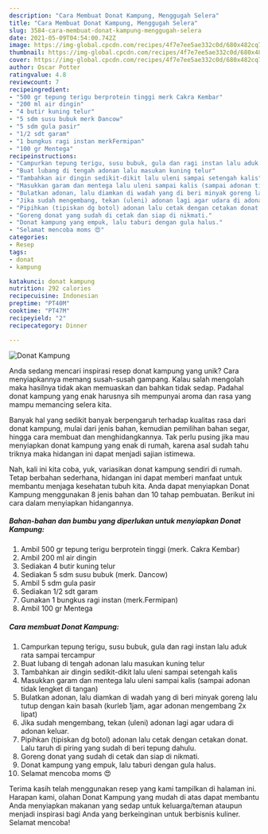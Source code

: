 ```yaml
---
description: "Cara Membuat Donat Kampung, Menggugah Selera"
title: "Cara Membuat Donat Kampung, Menggugah Selera"
slug: 3584-cara-membuat-donat-kampung-menggugah-selera
date: 2021-05-09T04:54:00.742Z
image: https://img-global.cpcdn.com/recipes/4f7e7ee5ae332c0d/680x482cq70/donat-kampung-foto-resep-utama.jpg
thumbnail: https://img-global.cpcdn.com/recipes/4f7e7ee5ae332c0d/680x482cq70/donat-kampung-foto-resep-utama.jpg
cover: https://img-global.cpcdn.com/recipes/4f7e7ee5ae332c0d/680x482cq70/donat-kampung-foto-resep-utama.jpg
author: Oscar Potter
ratingvalue: 4.8
reviewcount: 7
recipeingredient:
- "500 gr tepung terigu berprotein tinggi merk Cakra Kembar"
- "200 ml air dingin"
- "4 butir kuning telur"
- "5 sdm susu bubuk merk Dancow"
- "5 sdm gula pasir"
- "1/2 sdt garam"
- "1 bungkus ragi instan merkFermipan"
- "100 gr Mentega"
recipeinstructions:
- "Campurkan tepung terigu, susu bubuk, gula dan ragi instan lalu aduk rata sampai tercampur"
- "Buat lubang di tengah adonan lalu masukan kuning telur"
- "Tambahkan air dingin sedikit-dikit lalu uleni sampai setengah kalis"
- "Masukkan garam dan mentega lalu uleni sampai kalis (sampai adonan tidak lengket di tangan)"
- "Bulatkan adonan, lalu diamkan di wadah yang di beri minyak goreng lalu tutup dengan kain basah (kurleb 1jam, agar adonan mengembang 2x lipat)"
- "Jika sudah mengembang, tekan (uleni) adonan lagi agar udara di adonan keluar."
- "Pipihkan (tipiskan dg botol) adonan lalu cetak dengan cetakan donat. Lalu taruh di piring yang sudah di beri tepung dahulu."
- "Goreng donat yang sudah di cetak dan siap di nikmati."
- "Donat kampung yang empuk, lalu taburi dengan gula halus."
- "Selamat mencoba moms 😍"
categories:
- Resep
tags:
- donat
- kampung

katakunci: donat kampung 
nutrition: 292 calories
recipecuisine: Indonesian
preptime: "PT40M"
cooktime: "PT47M"
recipeyield: "2"
recipecategory: Dinner

---
```



![Donat Kampung](https://img-global.cpcdn.com/recipes/4f7e7ee5ae332c0d/680x482cq70/donat-kampung-foto-resep-utama.jpg)

Anda sedang mencari inspirasi resep donat kampung yang unik? Cara menyiapkannya memang susah-susah gampang. Kalau salah mengolah maka hasilnya tidak akan memuaskan dan bahkan tidak sedap. Padahal donat kampung yang enak harusnya sih mempunyai aroma dan rasa yang mampu memancing selera kita.

Banyak hal yang sedikit banyak berpengaruh terhadap kualitas rasa dari donat kampung, mulai dari jenis bahan, kemudian pemilihan bahan segar, hingga cara membuat dan menghidangkannya. Tak perlu pusing jika mau menyiapkan donat kampung yang enak di rumah, karena asal sudah tahu triknya maka hidangan ini dapat menjadi sajian istimewa.




Nah, kali ini kita coba, yuk, variasikan donat kampung sendiri di rumah. Tetap berbahan sederhana, hidangan ini dapat memberi manfaat untuk membantu menjaga kesehatan tubuh kita. Anda dapat menyiapkan Donat Kampung menggunakan 8 jenis bahan dan 10 tahap pembuatan. Berikut ini cara dalam menyiapkan hidangannya.

<!--inarticleads1-->

##### Bahan-bahan dan bumbu yang diperlukan untuk menyiapkan Donat Kampung:

1. Ambil 500 gr tepung terigu berprotein tinggi (merk. Cakra Kembar)
1. Ambil 200 ml air dingin
1. Sediakan 4 butir kuning telur
1. Sediakan 5 sdm susu bubuk (merk. Dancow)
1. Ambil 5 sdm gula pasir
1. Sediakan 1/2 sdt garam
1. Gunakan 1 bungkus ragi instan (merk.Fermipan)
1. Ambil 100 gr Mentega




<!--inarticleads2-->

##### Cara membuat Donat Kampung:

1. Campurkan tepung terigu, susu bubuk, gula dan ragi instan lalu aduk rata sampai tercampur
1. Buat lubang di tengah adonan lalu masukan kuning telur
1. Tambahkan air dingin sedikit-dikit lalu uleni sampai setengah kalis
1. Masukkan garam dan mentega lalu uleni sampai kalis (sampai adonan tidak lengket di tangan)
1. Bulatkan adonan, lalu diamkan di wadah yang di beri minyak goreng lalu tutup dengan kain basah (kurleb 1jam, agar adonan mengembang 2x lipat)
1. Jika sudah mengembang, tekan (uleni) adonan lagi agar udara di adonan keluar.
1. Pipihkan (tipiskan dg botol) adonan lalu cetak dengan cetakan donat. Lalu taruh di piring yang sudah di beri tepung dahulu.
1. Goreng donat yang sudah di cetak dan siap di nikmati.
1. Donat kampung yang empuk, lalu taburi dengan gula halus.
1. Selamat mencoba moms 😍




Terima kasih telah menggunakan resep yang kami tampilkan di halaman ini. Harapan kami, olahan Donat Kampung yang mudah di atas dapat membantu Anda menyiapkan makanan yang sedap untuk keluarga/teman ataupun menjadi inspirasi bagi Anda yang berkeinginan untuk berbisnis kuliner. Selamat mencoba!
